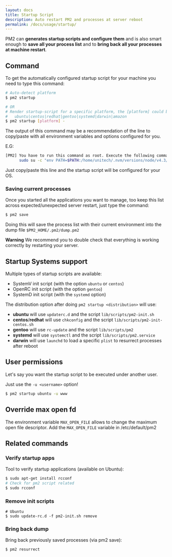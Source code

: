 ```yaml
---
layout: docs
title: Startup Script
description: Auto restart PM2 and processes at server reboot
permalink: /docs/usage/startup/
---
```


PM2 can **generates startup scripts and configure them** and is also smart enough to **save all your process list** and to **bring back all your processes at machine restart**.

## Command

To get the automatically configured startup script for your machine you need to type this command:

```bash
# Auto-detect platform
$ pm2 startup

# OR
# Render startup-script for a specific platform, the [platform] could be one of:
#   ubuntu|centos|redhat|gentoo|systemd|darwin|amazon
$ pm2 startup [platform] -
```

The output of this command may be a recommendation of the line to copy/paste with all environment variables and options configured for you.

E.G:

```bash
[PM2] You have to run this command as root. Execute the following command:
      sudo su -c "env PATH=$PATH:/home/unitech/.nvm/versions/node/v4.3/bin pm2 startup <distribution> -u <user> --hp <home-path>
```


Just copy/paste this line and the startup script will be configured for your OS.

### Saving current processes

Once you started all the applications you want to manage, too keep this list across expected/unexpected server restart, just type the command:

```bash
$ pm2 save
```

Doing this will save the process list with their current environment into the dump file `$PM2_HOME/.pm2/dump.pm2`

**Warning** We recommend you to double check that everything is working correctly by restarting your server. 

## Startup Systems support

Multiple types of startup scripts are available:

- SystemV init script (with the option `ubuntu` or `centos`)
- OpenRC init script (with the option `gentoo`)
- SystemD init script (with the `systemd` option)

The distribution option after doing `pm2 startup <distribution>` will use:

- **ubuntu** will use `updaterc.d` and the script `lib/scripts/pm2-init.sh`
- **centos**/**redhat** will use `chkconfig` and the script `lib/scripts/pm2-init-centos.sh`
- **gentoo** will use `rc-update` and the script `lib/scripts/pm2`
- **systemd** will use `systemctl` and the script `lib/scripts/pm2.service`
- **darwin** will use `launchd` to load a specific `plist` to resurrect processes after reboot

## User permissions

Let's say you want the startup script to be executed under another user.

Just use the `-u <username>` option!

```bash
$ pm2 startup ubuntu -u www
```

## Override max open fd

The environment variable `MAX_OPEN_FILE` allows to change the maximum open file descriptor.
Add the `MAX_OPEN_FILE` variable in /etc/default/pm2 

## Related commands

### Verify startup apps

Tool to verify startup applications (available on Ubuntu):

```bash
$ sudo apt-get install rcconf
# Check for pm2 script related
$ sudo rcconf
```

### Remove init scripts

```
# Ubuntu
$ sudo update-rc.d -f pm2-init.sh remove
```

### Bring back dump

Bring back previously saved processes (via pm2 save):

```bash
$ pm2 resurrect
```
